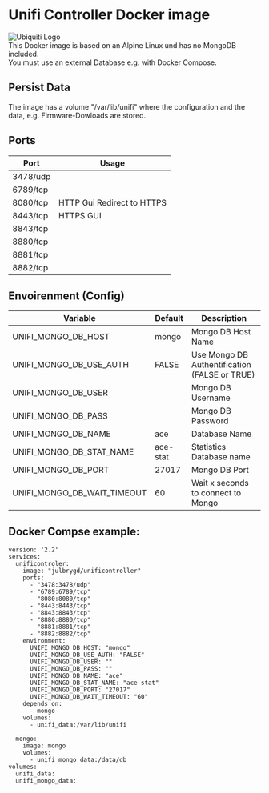 # Unifi Controller Docker image 
![Ubiquiti Logo](https://home.conrad.pics/ubiquiti_logo.png)  
This Docker image is based on an Alpine Linux und has no MongoDB included.  
You must use an external Database e.g. with Docker Compose.

## Persist Data
The image has a volume "/var/lib/unifi" where the configuration and the data, e.g. Firmware-Dowloads are stored.

## Ports
| Port    | Usage                |
|---------|----------------------|
|3478/udp |                      |
|6789/tcp |                      |
|8080/tcp | HTTP Gui Redirect to HTTPS |
|8443/tcp | HTTPS GUI            |
|8843/tcp |                      |
|8880/tcp |                      |
|8881/tcp |                      |
|8882/tcp |                      |

## Envoirenment (Config)
|Variable|Default|Description|
|--------|-------|-----------|
|UNIFI_MONGO_DB_HOST|mongo|Mongo DB Host Name|
|UNIFI_MONGO_DB_USE_AUTH|FALSE|Use Mongo DB Authentification (FALSE or TRUE)|
|UNIFI_MONGO_DB_USER||Mongo DB Username|
|UNIFI_MONGO_DB_PASS||Mongo DB Password|
|UNIFI_MONGO_DB_NAME|ace|Database Name|
|UNIFI_MONGO_DB_STAT_NAME|ace-stat|Statistics Database name|
|UNIFI_MONGO_DB_PORT|27017|Mongo DB Port|
|UNIFI_MONGO_DB_WAIT_TIMEOUT|60|Wait x seconds to connect to Mongo|
## Docker Compse example:
```
version: '2.2'
services:
  unificontroler:
    image: "julbrygd/unificontroller"
    ports:
      - "3478:3478/udp"
      - "6789:6789/tcp"
      - "8080:8080/tcp"
      - "8443:8443/tcp"
      - "8843:8843/tcp"
      - "8880:8880/tcp"
      - "8881:8881/tcp"
      - "8882:8882/tcp"
    environment:
      UNIFI_MONGO_DB_HOST: "mongo"
      UNIFI_MONGO_DB_USE_AUTH: "FALSE"
      UNIFI_MONGO_DB_USER: ""
      UNIFI_MONGO_DB_PASS: ""
      UNIFI_MONGO_DB_NAME: "ace"
      UNIFI_MONGO_DB_STAT_NAME: "ace-stat"
      UNIFI_MONGO_DB_PORT: "27017"
      UNIFI_MONGO_DB_WAIT_TIMEOUT: "60"
    depends_on:
      - mongo
    volumes:
      - unifi_data:/var/lib/unifi

  mongo:
    image: mongo
    volumes:
      - unifi_mongo_data:/data/db
volumes:
  unifi_data:
  unifi_mongo_data:
```